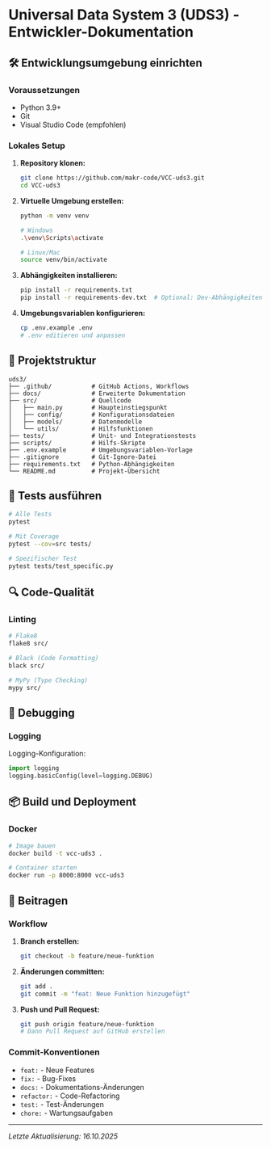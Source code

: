 # Universal Data System 3 (UDS3) - Entwickler-Dokumentation

## 🛠️ Entwicklungsumgebung einrichten

### Voraussetzungen

- Python 3.9+
- Git
- Visual Studio Code (empfohlen)

### Lokales Setup

1. **Repository klonen:**
   ```bash
   git clone https://github.com/makr-code/VCC-uds3.git
   cd VCC-uds3
   ```

2. **Virtuelle Umgebung erstellen:**
   ```bash
   python -m venv venv
   
   # Windows
   .\venv\Scripts\activate
   
   # Linux/Mac
   source venv/bin/activate
   ```

3. **Abhängigkeiten installieren:**
   ```bash
   pip install -r requirements.txt
   pip install -r requirements-dev.txt  # Optional: Dev-Abhängigkeiten
   ```

4. **Umgebungsvariablen konfigurieren:**
   ```bash
   cp .env.example .env
   # .env editieren und anpassen
   ```

## 📁 Projektstruktur

```
uds3/
├── .github/           # GitHub Actions, Workflows
├── docs/              # Erweiterte Dokumentation
├── src/               # Quellcode
│   ├── main.py        # Haupteinstiegspunkt
│   ├── config/        # Konfigurationsdateien
│   ├── models/        # Datenmodelle
│   └── utils/         # Hilfsfunktionen
├── tests/             # Unit- und Integrationstests
├── scripts/           # Hilfs-Skripte
├── .env.example       # Umgebungsvariablen-Vorlage
├── .gitignore         # Git-Ignore-Datei
├── requirements.txt   # Python-Abhängigkeiten
└── README.md          # Projekt-Übersicht
```

## 🧪 Tests ausführen

```bash
# Alle Tests
pytest

# Mit Coverage
pytest --cov=src tests/

# Spezifischer Test
pytest tests/test_specific.py
```

## 🔍 Code-Qualität

### Linting
```bash
# Flake8
flake8 src/

# Black (Code Formatting)
black src/

# MyPy (Type Checking)
mypy src/
```

## 🐛 Debugging

### Logging

Logging-Konfiguration:
```python
import logging
logging.basicConfig(level=logging.DEBUG)
```

## 📦 Build und Deployment

### Docker
```bash
# Image bauen
docker build -t vcc-uds3 .

# Container starten
docker run -p 8000:8000 vcc-uds3
```

## 🤝 Beitragen

### Workflow

1. **Branch erstellen:**
   ```bash
   git checkout -b feature/neue-funktion
   ```

2. **Änderungen committen:**
   ```bash
   git add .
   git commit -m "feat: Neue Funktion hinzugefügt"
   ```

3. **Push und Pull Request:**
   ```bash
   git push origin feature/neue-funktion
   # Dann Pull Request auf GitHub erstellen
   ```

### Commit-Konventionen

- `feat:` - Neue Features
- `fix:` - Bug-Fixes
- `docs:` - Dokumentations-Änderungen
- `refactor:` - Code-Refactoring
- `test:` - Test-Änderungen
- `chore:` - Wartungsaufgaben

---

*Letzte Aktualisierung: 16.10.2025*
